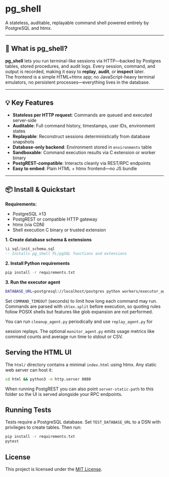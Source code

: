 # pg_shell

A stateless, auditable, replayable command shell powered entirely by PostgreSQL and htmx.

---

## 🚀 What is **pg_shell**?

**pg_shell** lets you run terminal-like sessions via HTTP—backed by Postgres tables, stored procedures, and audit logs. Every session, command, and output is recorded, making it easy to **replay**, **audit**, or **inspect** later.  
The frontend is a simple HTML+htmx app; no JavaScript-heavy terminal emulators, no persistent processes—everything lives in the database.

---

## 💡 Key Features

- **Stateless per HTTP request**: Commands are queued and executed server-side
- **Auditable**: Full command history, timestamps, user IDs, environment states
- **Replayable**: Reconstruct sessions deterministically from database snapshots
- **Database-only backend**: Environment stored in `environments` table
- **Sandboxable**: Command execution results via C extension or worker binary
- **PostgREST-compatible**: Interacts cleanly via REST/RPC endpoints
- **Easy to embed**: Plain HTML + htmx frontend—no JS bundle

---

## 📦 Install & Quickstart

**Requirements:**
- PostgreSQL ≥13
- PostgREST or compatible HTTP gateway
- htmx (via CDN)
- Shell execution C binary or trusted extension

**1. Create database schema & extensions**
```sql
\i sql/init_schema.sql
-- Installs pg_shell PL/pgSQL functions and extensions
```

**2. Install Python requirements**
```bash
pip install -r requirements.txt
```

**3. Run the executor agent**
```bash
DATABASE_URL=postgresql://localhost/postgres python workers/executor_agent.py
```
Set `COMMAND_TIMEOUT` (seconds) to limit how long each command may run.
Commands are parsed with `shlex.split` before execution, so quoting rules follow
POSIX shells but features like glob expansion are not performed.

You can run `cleanup_agent.py` periodically and use `replay_agent.py` for

session replays. The optional `monitor_agent.py` emits usage metrics like
command counts and average run time to stdout or CSV.

## Serving the HTML UI

The `html/` directory contains a minimal `index.html` using htmx. Any
static web server can host it:

```bash
cd html && python3 -m http.server 8080
```

When running PostgREST you can also point `server-static-path` to this
folder so the UI is served alongside your RPC endpoints.
## Running Tests

Tests require a PostgreSQL database. Set `TEST_DATABASE_URL` to a DSN with privileges to create tables. Then run:
```bash
pip install -r requirements.txt
pytest
```


## License

This project is licensed under the [MIT License](LICENSE).

